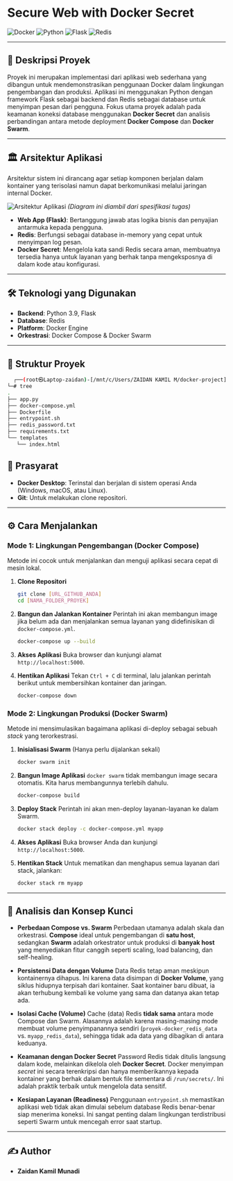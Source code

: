 # Secure Web with Docker Secret

![Docker](https://img.shields.io/badge/Docker-2496ED?style=for-the-badge&logo=docker&logoColor=white)
![Python](https://img.shields.io/badge/Python-3776AB?style=for-the-badge&logo=python&logoColor=white)
![Flask](https://img.shields.io/badge/Flask-000000?style=for-the-badge&logo=flask&logoColor=white)
![Redis](https://img.shields.io/badge/redis-%23DD0031.svg?&style=for-the-badge&logo=redis&logoColor=white)

---

## 📝 Deskripsi Proyek

Proyek ini merupakan implementasi dari aplikasi web sederhana yang dibangun untuk mendemonstrasikan penggunaan Docker dalam lingkungan pengembangan dan produksi. Aplikasi ini menggunakan Python dengan framework Flask sebagai backend dan Redis sebagai database untuk menyimpan pesan dari pengguna. Fokus utama proyek adalah pada keamanan koneksi database menggunakan **Docker Secret** dan analisis perbandingan antara metode deployment **Docker Compose** dan **Docker Swarm**.

---

## 🏛️ Arsitektur Aplikasi

Arsitektur sistem ini dirancang agar setiap komponen berjalan dalam kontainer yang terisolasi namun dapat berkomunikasi melalui jaringan internal Docker.

![Arsitektur Aplikasi](image_50b026.png)
*(Diagram ini diambil dari spesifikasi tugas)*

* **Web App (Flask)**: Bertanggung jawab atas logika bisnis dan penyajian antarmuka kepada pengguna.
* **Redis**: Berfungsi sebagai database in-memory yang cepat untuk menyimpan log pesan.
* **Docker Secret**: Mengelola kata sandi Redis secara aman, membuatnya tersedia hanya untuk layanan yang berhak tanpa mengeksposnya di dalam kode atau konfigurasi.

---

## 🛠️ Teknologi yang Digunakan

* **Backend**: Python 3.9, Flask
* **Database**: Redis
* **Platform**: Docker Engine
* **Orkestrasi**: Docker Compose & Docker Swarm

---

## 📂 Struktur Proyek

 ```bash
   ┌──(root㉿Laptop-zaidan)-[/mnt/c/Users/ZAIDAN KAMIL M/docker-project]
└─# tree
.
├── app.py
├── docker-compose.yml
├── Dockerfile
├── entrypoint.sh
├── redis_password.txt
├── requirements.txt
└── templates
    └── index.html
 ```

## 🚀 Prasyarat

* **Docker Desktop**: Terinstal dan berjalan di sistem operasi Anda (Windows, macOS, atau Linux).
* **Git**: Untuk melakukan clone repositori.

---

## ⚙️ Cara Menjalankan

### Mode 1: Lingkungan Pengembangan (Docker Compose)

Metode ini cocok untuk menjalankan dan menguji aplikasi secara cepat di mesin lokal.

1.  **Clone Repositori**
    ```bash
    git clone [URL_GITHUB_ANDA]
    cd [NAMA_FOLDER_PROYEK]
    ```
2.  **Bangun dan Jalankan Kontainer**
    Perintah ini akan membangun image jika belum ada dan menjalankan semua layanan yang didefinisikan di `docker-compose.yml`.
    ```bash
    docker-compose up --build
    ```
3.  **Akses Aplikasi**
    Buka browser dan kunjungi alamat `http://localhost:5000`.

4.  **Hentikan Aplikasi**
    Tekan `Ctrl + C` di terminal, lalu jalankan perintah berikut untuk membersihkan kontainer dan jaringan.
    ```bash
    docker-compose down
    ```

### Mode 2: Lingkungan Produksi (Docker Swarm)

Metode ini mensimulasikan bagaimana aplikasi di-deploy sebagai sebuah *stack* yang terorkestrasi.

1.  **Inisialisasi Swarm** (Hanya perlu dijalankan sekali)
    ```bash
    docker swarm init
    ```
2.  **Bangun Image Aplikasi**
    `docker swarm` tidak membangun image secara otomatis. Kita harus membangunnya terlebih dahulu.
    ```bash
    docker-compose build
    ```
3.  **Deploy Stack**
    Perintah ini akan men-deploy layanan-layanan ke dalam Swarm.
    ```bash
    docker stack deploy -c docker-compose.yml myapp
    ```
4.  **Akses Aplikasi**
    Buka browser Anda dan kunjungi `http://localhost:5000`.

5.  **Hentikan Stack**
    Untuk mematikan dan menghapus semua layanan dari stack, jalankan:
    ```bash
    docker stack rm myapp
    ```

---

## 🧠 Analisis dan Konsep Kunci

* **Perbedaan Compose vs. Swarm**
    Perbedaan utamanya adalah skala dan orkestrasi. **Compose** ideal untuk pengembangan di **satu host**, sedangkan **Swarm** adalah orkestrator untuk produksi di **banyak host** yang menyediakan fitur canggih seperti scaling, load balancing, dan self-healing.

* **Persistensi Data dengan Volume**
    Data Redis tetap aman meskipun kontainernya dihapus. Ini karena data disimpan di **Docker Volume**, yang siklus hidupnya terpisah dari kontainer. Saat kontainer baru dibuat, ia akan terhubung kembali ke volume yang sama dan datanya akan tetap ada.

* **Isolasi Cache (Volume)**
    Cache (data) Redis **tidak sama** antara mode Compose dan Swarm. Alasannya adalah karena masing-masing mode membuat volume penyimpanannya sendiri (`proyek-docker_redis_data` vs. `myapp_redis_data`), sehingga tidak ada data yang dibagikan di antara keduanya.

* **Keamanan dengan Docker Secret**
    Password Redis tidak ditulis langsung dalam kode, melainkan dikelola oleh **Docker Secret**. Docker menyimpan *secret* ini secara terenkripsi dan hanya memberikannya kepada kontainer yang berhak dalam bentuk file sementara di `/run/secrets/`. Ini adalah praktik terbaik untuk mengelola data sensitif.

* **Kesiapan Layanan (Readiness)**
    Penggunaan `entrypoint.sh` memastikan aplikasi web tidak akan dimulai sebelum database Redis benar-benar siap menerima koneksi. Ini sangat penting dalam lingkungan terdistribusi seperti Swarm untuk mencegah error saat startup.

---

## ✍️ Author

* **Zaidan Kamil Munadi** 
